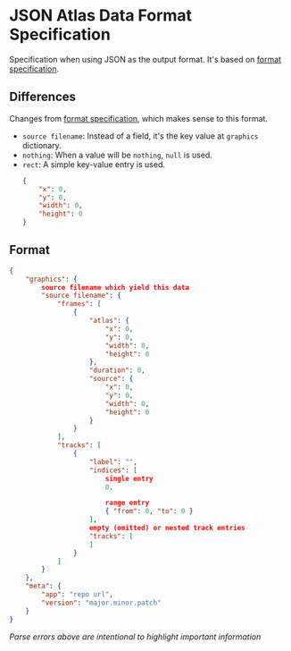 # JSON Atlas Data Format Specification

Specification when using JSON as the output format.
It's based on [format specification](./base-format.md).

## Differences

Changes from [format specification](./base-format.md), which makes sense to this format.

- `source filename`: Instead of a field, it's the key value at `graphics` dictionary.
- `nothing`: When a value will be `nothing`, `null` is used.
- `rect`: A simple key-value entry is used.
    ```json
    {
        "x": 0,
        "y": 0,
        "width": 0,
        "height": 0
    }
    ```

## Format

```json
{
    "graphics": {
        source filename which yield this data
        "source filename": {
            "frames": [
                {
                    "atlas": {
                        "x": 0,
                        "y": 0,
                        "width": 0,
                        "height": 0
                    },
                    "duration": 0,
                    "source": {
                        "x": 0,
                        "y": 0,
                        "width": 0,
                        "height": 0
                    }
                }
            ],
            "tracks": [
                {
                    "label": "",
                    "indices": [
                        single entry
                        0,

                        range entry
                        { "from": 0, "to": 0 }
                    ],
                    empty (omitted) or nested track entries
                    "tracks": [
                    ]
                }
            ]
        }
    },
    "meta": {
        "app": "repo url",
        "version": "major.minor.patch"
    }
}
```

*Parse errors above are intentional to highlight important information*
